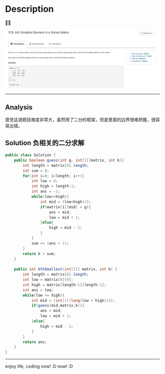 # Description

:star2::star2:

![](/images/Kth_Smallest_Element_In_a_Sorted_Matrix.png)

***
## Analysis
感觉这道题目难度非常大，虽然用了二分的框架，但是里面的边界很难把握，很容易出错。

## Solution 负相关的二分求解

```java
public class Solution {
    public boolean guess(int g, int[][]matrix, int k){
        int length = matrix[0].length;
        int sum = 0;
        for(int i=0; i<length; i++){
            int low = 0;
            int high = length-1;
            int ans = -1;
            while(low<=high){
                int mid = (low+high)/2;
                if(matrix[i][mid] < g){
                    ans = mid;
                    low = mid + 1;
                }else{
                    high = mid - 1;
                }
            }
            sum += (ans + 1);
        }
        return k > sum;
    }
    
    public int kthSmallest(int[][] matrix, int k) {
        int length = matrix[0].length;
        int low = matrix[0][0];
        int high = matrix[length-1][length-1];
        int ans = low;
        while(low <= high){
            int mid = (int)(((long)low + high)/2);
            if(guess(mid,matrix,k)){
                ans = mid;
                low = mid + 1;
            }else{
                high = mid - 1;
            }
        }
        return ans;
    }
}

```
***
enjoy life, coding now! :D
 now! :D
